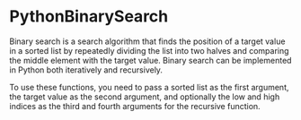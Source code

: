 # PythonBinarySearch
 Binary search is a search algorithm that finds the position of a target value in a sorted list by repeatedly dividing the list into two halves and comparing the middle element with the target value. Binary search can be implemented in Python both iteratively and recursively.

To use these functions, you need to pass a sorted list as the first argument, the target value as the second argument, and optionally the low and high indices as the third and fourth arguments for the recursive function.
